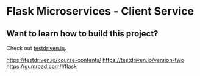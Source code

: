 # Flask Microservices - Client Service

## Want to learn how to build this project?

Check out [testdriven.io](http://testdriven.io/).

https://testdriven.io/course-contents/
https://testdriven.io/version-two
https://gumroad.com/l/flask
